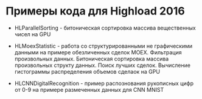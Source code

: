 # Примеры кода для Highload 2016

- HLParallelSorting - битоническая сортировка массива вещественных чисел на GPU 

- HLMoexStatistic - работа со структурированными не графическими данными на примере обезличенных сделок MOEX. Фильтрация произвольных данных. Битоническая сортировка массива произвольных структу данных. Поиск лучших сделок. Вычисление гистограммы распределения объемов сделаок на GPU

- HLCNNDigitalRecognition - пример распознования рукописных цифр от 0-9 на примере размеченных данных для CNN MNIST 
